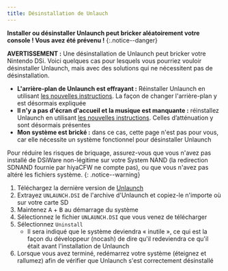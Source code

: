 ```yaml
---
title: Désinstallation de Unlauch
---
```


**Installer ou désinstaller Unlaunch peut bricker aléatoirement votre console ! Vous avez été prévenu !**
{:.notice--danger}

**AVERTISSEMENT :** Une désinstallation de Unlaunch peut bricker votre Nintendo DSi. Voici quelques cas pour lesquels vous pourriez vouloir désinstaller Unlaunch, mais avec des solutions qui ne nécessitent pas de désinstallation.

- **L'arrière-plan de Unlaunch est effrayant :** Réinstaller Unlaunch en utilisant [les nouvelles instructions](/installing-unlaunch). La façon de changer l'arrière-plan y est désormais expliquée
- **Il n'y a pas d'écran d'accueil et la musique est manquante :** réinstallez Unlaunch en utilisant [les nouvelles instructions](/installing-unlaunch). Celles d’atténuation y sont désormais présentes
- **Mon système est brické :** dans ce cas, cette page n'est pas pour vous, car elle nécessite un système fonctionnel pour désinstaller Unlaunch

Pour réduire les risques de briquage, assurez-vous que vous n'avez pas installé de DSiWare non-légitime sur votre System NAND (la redirection SDNAND fournie par hiyaCFW ne compte pas), ou que vous n'avez pas altéré les fichiers système.
{: .notice--warning}

1. Téléchargez la dernière version de [Unlaunch](https://problemkaputt.de/unlaunch.zip)
1. Extrayez `UNLAUNCH.DSI` de l'archive d'Unlaunch et copiez-le n'importe où sur votre carte SD
1. Maintenez <kbd class="face">A</kbd> + <kbd class="face">B</kbd> au démarrage du système
1. Sélectionnez le fichier `UNLAUNCH.DSI` que vous venez de télécharger
1. Sélectionnez `Uninstall`
   - Il sera indiqué que le système deviendra « inutile », ce qui est la façon du développeur (nocash) de dire qu'il redeviendra ce qu'il était avant l'installation de Unlaunch
1. Lorsque vous avez terminé, redémarrez votre système (éteignez et rallumez) afin de vérifier que Unlaunch s'est correctement désinstallé

